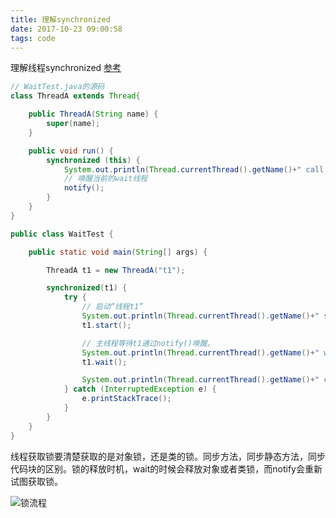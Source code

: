 ```yaml
---
title: 理解synchronized
date: 2017-10-23 09:00:58
tags: code
---
```


理解线程synchronized
[参考](http://www.cnblogs.com/skywang12345/p/3479224.html)

```java
// WaitTest.java的源码
class ThreadA extends Thread{

    public ThreadA(String name) {
        super(name);
    }

    public void run() {
        synchronized (this) {
            System.out.println(Thread.currentThread().getName()+" call notify()");
            // 唤醒当前的wait线程
            notify();
        }
    }
}

public class WaitTest {

    public static void main(String[] args) {

        ThreadA t1 = new ThreadA("t1");

        synchronized(t1) {
            try {
                // 启动“线程t1”
                System.out.println(Thread.currentThread().getName()+" start t1");
                t1.start();

                // 主线程等待t1通过notify()唤醒。
                System.out.println(Thread.currentThread().getName()+" wait()");
                t1.wait();

                System.out.println(Thread.currentThread().getName()+" continue");
            } catch (InterruptedException e) {
                e.printStackTrace();
            }
        }
    }
}
```



线程获取锁要清楚获取的是对象锁，还是类的锁。同步方法，同步静态方法，同步代码块的区别。锁的释放时机，wait的时候会释放对象或者类锁，而notify会重新试图获取锁。



<img src="/imgs/锁流程.png"   alt="锁流程" align=center />

























